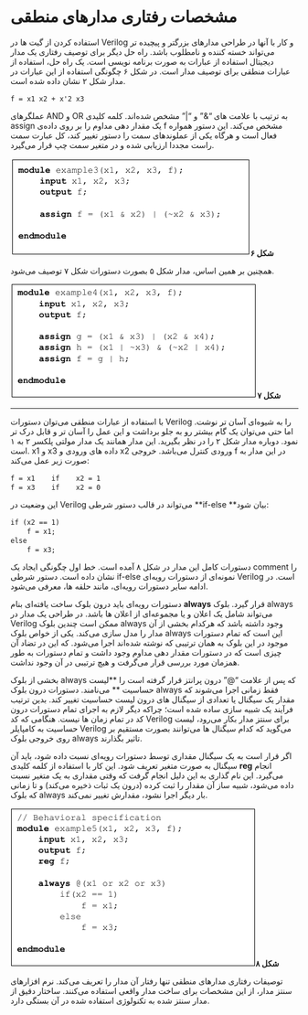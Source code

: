 # مشخصات رفتاری مدارهای منطقی

استفاده کردن از گیت ها در Verilog و کار با آنها در طراحی مدارهای بزرگتر و پیچیده تر می‌تواند خسته کننده و نامطلوب باشد. راه حل دیگر برای توصیف رفتاری یک مدار دیجیتال استفاده از عبارات به صورت برنامه نویسی است. یک راه حل، استفاده از عبارات منطقی برای توصیف مدار است. در شکل ۶ چگونگی استفاده از این عبارات در مدار شکل ۲ نشان داده شده است.

```
f = x1 x2 + x'2 x3
```

عملگرهای AND و OR به ترتیب با علامت های “&” و “\|” مشخص شده‌اند. کلمه کلیدی assign یک مقدار دهی مداوم را بر روی داده‌ی f  مشخص می‌کند. این دستور همواره فعال است و هرگاه یکی از عملوندهای سمت را دستور تغییر کند، کل عبارت سمت راست مجددا ارزیابی شده و در متغیر سمت چپ قرار می‌گیرد.

![](/assets/pic06.png)**شکل ۶**

همچنین بر همین اساس، مدار شکل ۵ بصورت دستورات شکل ۷ توصیف می‌شود.

![](/assets/pic07.png)**شکل ۷**

---

با استفاده از عبارات منطقی می‌توان دستورات Verilog را به شیوه‌ای آسان تر نوشت. اما حتی می‌توان یک گام بیشتر رو به جلو برداشت و این عمل را آسان تر و قابل درک تر نمود. دوباره مدار شکل ۲ را در نظر بگیرید. این مدار همانند یک مدار مولتی پلکسر ۲ به ۱ است. x1 و x3  داده های ورودی و x2 ورودی کنترل می‌باشد. خروجی f در این مدار به صورت زیر عمل می‌کند:

```
f = x1    if    x2 = 1
f = x3    if    x2 = 0
```

این وضعیت در Verilog می‌تواند در قالب دستور شرطی **if-else **بیان شود:

```
if (x2 == 1)
    f = x1;
else
    f = x3;
```

دستورات کامل این مدار در شکل ۸ آمده است. خط اول چگونگی ایجاد یک comment را نشان داده است. دستور شرطی if-else نمونه‌ای از دستورات رویه‌ای Verilog است. در ادامه سایر دستورات رویه‌ای، مانند حلقه ها، معرفی می‌شود.

دستورات رویه‌ای باید درون بلوک ساخت یافته‌ای بنام **always** قرار گیرد. بلوک always می‌تواند شامل یک اعلان و یا مجموعه‌ای از اعلان ها باشد. در طراحی یک مدار در Verilog ممکن است چندین بلوک always وجود داشته باشد که هرکدام بخشی از آن مدار را مدل سازی می‌کند. یکی از خواص بلوک always این است که تمام دستورات موجود در این بلوک به همان ترتیبی که نوشته شده‌اند اجرا می‌شود. که این در تضاد آن چیزی است که در دستورات مقدار دهی مداوم وجود داشت و تمام دستورات به طور همزمان مورد بررسی قرار می‌گرفت و هیچ ترتیبی در آن وجود نداشت.

بخشی از بلوک always که پس از علامت “@” درون پرانتز قرار گرفته است را **لیست حساسیت ** می‌نامند. دستورات درون بلوک always فقط زمانی اجرا می‌شوند که مقدار یک سیگنال یا تعدادی از سیگنال های درون لیست حساسیت تغییر کند. بدین ترتیب فرآیند یک شبیه سازی ساده شده است؛ چراکه دیگر لازم به اجرای تمام دستورات درون کد در تمام زمان ها نیست. هنگامی که کد Verilog برای سنتز مدار بکار می‌رود، لیست حساسیت به کامپایلر Verilog می‌گوید که کدام سیگنال ها می‌توانند بصورت مستقیم بر روی خروجی بلوک always تاثیر بگذارند.

اگر قرار است به یک سیگنال مقداری توسط دستورات رویه‌ای نسبت داده شود، باید آن سیگنال به صورت متغیر تعریف شود. این کار با استفاده از کلمه کلیدی **reg** انجام می‌گیرد. این نام گذاری به این دلیل انجام گرفت که وقتی مقداری به یک متغیر نسبت داده می‌شود، شبیه ساز آن مقدار را ثبت کرده \(درون یک ثبات ذخیره می‌کند\) و تا زمانی که بلوک always بار دیگر اجرا نشود، مقدارش تغییر نمی‌کند.

![](/assets/pic08.png)**شکل ۸**

توصیفات رفتاری مدارهای منطقی تنها رفتار آن مدار را تعریف می‌کند. نرم افزارهای سنتز مدار، از این مشخصات برای ساخت مدار واقعی استفاده می‌کنند. ساختار دقیق از مدار سنتز شده به تکنولوژی استفاده شده در آن بستگی دارد.


